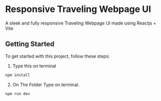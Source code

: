 # Responsive Traveling Webpage UI

A sleek and fully responsive Traveling Webpage UI made using Reactjs + Vite

## Getting Started

To get started with this project, follow these steps:

1. Type this on terminal
```bash
npm install
```
2. On The Folder Type on terminal.

```bash
npm run dev
```